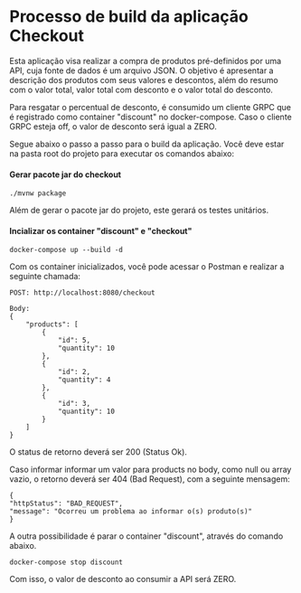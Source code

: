 # Processo de build da aplicação Checkout
Esta aplicação visa realizar a compra de produtos pré-definidos por uma API, cuja fonte de dados 
é um arquivo JSON. O objetivo é apresentar a descrição dos produtos com seus valores e descontos, além do resumo com o valor total,
valor total com desconto e o valor total do desconto. 

Para resgatar o percentual de desconto, é consumido um cliente GRPC que é registrado como container "discount" no docker-compose.
Caso o cliente GRPC esteja off, o valor de desconto será igual a ZERO.

Segue abaixo o passo a passo para o build da aplicação. Você deve estar na pasta root do projeto para executar os comandos abaixo: 


#### Gerar pacote jar do checkout
```
./mvnw package
```
Além de gerar o pacote jar do projeto, este gerará os testes unitários.

#### Incializar os container "discount" e "checkout"
```
docker-compose up --build -d
```

Com os container inicializados, você pode acessar o Postman e realizar a seguinte chamada:
```
POST: http://localhost:8080/checkout

Body: 
{
    "products": [
        {
            "id": 5,
            "quantity": 10
        },
        {
            "id": 2,
            "quantity": 4
        },
        {
            "id": 3,
            "quantity": 10
        }
    ]
}
```
O status de retorno deverá ser 200 (Status Ok).

Caso informar informar um valor para products no body, como null ou array vazio, 
o retorno deverá ser 404 (Bad Request), com a seguinte mensagem:
```
{
"httpStatus": "BAD_REQUEST",
"message": "Ocorreu um problema ao informar o(s) produto(s)"
}
```

A outra possibilidade é parar o container "discount", através do comando abaixo.
```
docker-compose stop discount
```
Com isso, o valor de desconto ao consumir a API será ZERO.
